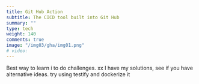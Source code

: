 ```yaml
---
title: Git Hub Action
subtitle: The CICD tool built into Git Hub
summary: ""
type: tech
weight: 140
comments: true
image: "/img03/gha/img01.png"
# video: 
---
```

Best way to learn i to do challenges.  xx
I have my solutions, see if you have alternative ideas.  try using testify and dockerize it
<!--more-->
